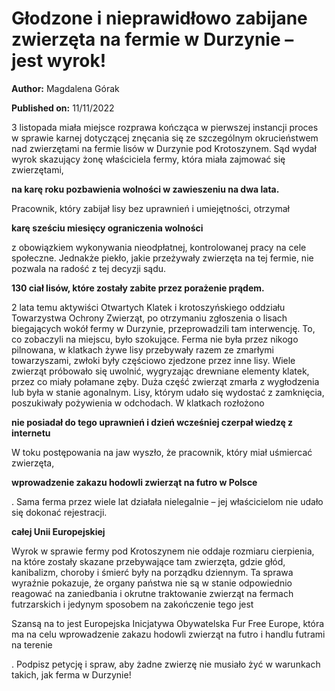 # Głodzone i nieprawidłowo zabijane zwierzęta na fermie w Durzynie – jest wyrok!

**Author:** Magdalena Górak

**Published on:** <span class="ml-10 mb-10">11/11/2022</span>

3 listopada miała miejsce rozprawa kończąca w pierwszej instancji proces w sprawie karnej dotyczącej znęcania się ze szczególnym okrucieństwem nad zwierzętami na fermie lisów w Durzynie pod Krotoszynem. Sąd wydał wyrok skazujący żonę właściciela fermy, która miała zajmować się zwierzętami,

**na karę roku pozbawienia wolności w zawieszeniu na dwa lata.**

Pracownik, który zabijał lisy bez uprawnień i umiejętności, otrzymał

**karę sześciu miesięcy ograniczenia wolności**

z obowiązkiem wykonywania nieodpłatnej, kontrolowanej pracy na cele społeczne. Jednakże piekło, jakie przeżywały zwierzęta na tej fermie, nie pozwala na radość z tej decyzji sądu.

**130 ciał lisów, które zostały zabite przez porażenie prądem.**

2 lata temu aktywiści Otwartych Klatek i krotoszyńskiego oddziału Towarzystwa Ochrony Zwierząt, po otrzymaniu zgłoszenia o lisach biegających wokół fermy w Durzynie, przeprowadzili tam interwencję. To, co zobaczyli na miejscu, było szokujące. Ferma nie była przez nikogo pilnowana, w klatkach żywe lisy przebywały razem ze zmarłymi towarzyszami, zwłoki były częściowo zjedzone przez inne lisy. Wiele zwierząt próbowało się uwolnić, wygryzając drewniane elementy klatek, przez co miały połamane zęby. Duża część zwierząt zmarła z wygłodzenia lub była w stanie agonalnym. Lisy, którym udało się wydostać z zamknięcia, poszukiwały pożywienia w odchodach. W klatkach rozłożono

**nie posiadał do tego uprawnień i dzień wcześniej czerpał wiedzę z internetu**

W toku postępowania na jaw wyszło, że pracownik, który miał uśmiercać zwierzęta,

**wprowadzenie zakazu hodowli zwierząt na futro w Polsce**

. Sama ferma przez wiele lat działała nielegalnie – jej właścicielom nie udało się dokonać rejestracji.

**całej Unii Europejskiej**

Wyrok w sprawie fermy pod Krotoszynem nie oddaje rozmiaru cierpienia, na które zostały skazane przebywające tam zwierzęta, gdzie głód, kanibalizm, choroby i śmierć były na porządku dziennym. Ta sprawa wyraźnie pokazuje, że organy państwa nie są w stanie odpowiednio reagować na zaniedbania i okrutne traktowanie zwierząt na fermach futrzarskich i jedynym sposobem na zakończenie tego jest

Szansą na to jest Europejska Inicjatywa Obywatelska Fur Free Europe, która ma na celu wprowadzenie zakazu hodowli zwierząt na futro i handlu futrami na terenie

. Podpisz petycję i spraw, aby żadne zwierzę nie musiało żyć w warunkach takich, jak ferma w Durzynie!

